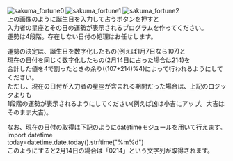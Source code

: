 ![sakuma_fortune0](https://user-images.githubusercontent.com/74003343/107876397-2325ca00-6f09-11eb-8205-74ab33379ca9.png)
![sakuma_fortune1](https://user-images.githubusercontent.com/74003343/107876402-2faa2280-6f09-11eb-85c5-6bbc61a32a78.png)
![sakuma_fortune2](https://user-images.githubusercontent.com/74003343/107876411-3fc20200-6f09-11eb-95f0-6edbfca08fd5.png)  
上の画像のように誕生日を入力して占うボタンを押すと  
入力者の星座とその日の運勢が表示されるプログラムを作ってください。  
運勢は4段階。存在しない日付の処理はお任せします。  
  
運勢の決定は、誕生日を数字化したもの(例えば1月7日なら107)と  
現在の日付を同じく数字化したもの(2月14日に占った場合は214)を  
合計した値を4で割ったときの余り((107+214)%4)によって行われるようにしてください。  
ただし、現在の日付が入力者の星座が含まれる期間だった場合は、上記のロジックよりも  
1段階の運勢が表示されるようにしてください(例えば凶は小吉にアップ。大吉はそのまま大吉)。  
  
なお、現在の日付の取得は下記のようにdatetimeモジュールを用いて行えます。  
import datetime  
today=datetime.date.today().strftime("%m%d")  
このようにすると2月14日の場合は「0214」という文字列が取得されます。
